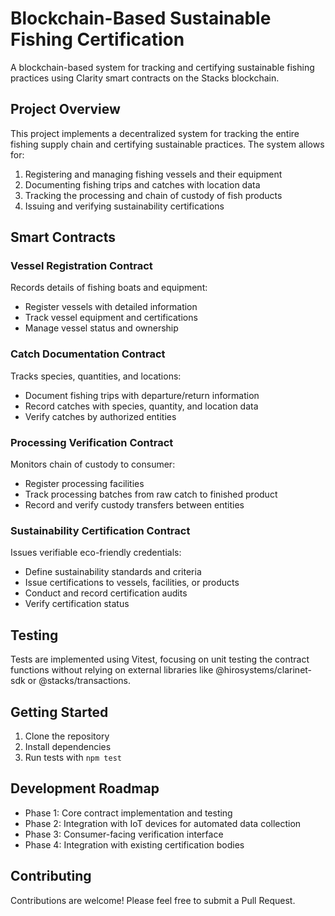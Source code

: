 # Blockchain-Based Sustainable Fishing Certification

A blockchain-based system for tracking and certifying sustainable fishing practices using Clarity smart contracts on the Stacks blockchain.

## Project Overview

This project implements a decentralized system for tracking the entire fishing supply chain and certifying sustainable practices. The system allows for:

1. Registering and managing fishing vessels and their equipment
2. Documenting fishing trips and catches with location data
3. Tracking the processing and chain of custody of fish products
4. Issuing and verifying sustainability certifications

## Smart Contracts

### Vessel Registration Contract

Records details of fishing boats and equipment:
- Register vessels with detailed information
- Track vessel equipment and certifications
- Manage vessel status and ownership

### Catch Documentation Contract

Tracks species, quantities, and locations:
- Document fishing trips with departure/return information
- Record catches with species, quantity, and location data
- Verify catches by authorized entities

### Processing Verification Contract

Monitors chain of custody to consumer:
- Register processing facilities
- Track processing batches from raw catch to finished product
- Record and verify custody transfers between entities

### Sustainability Certification Contract

Issues verifiable eco-friendly credentials:
- Define sustainability standards and criteria
- Issue certifications to vessels, facilities, or products
- Conduct and record certification audits
- Verify certification status

## Testing

Tests are implemented using Vitest, focusing on unit testing the contract functions without relying on external libraries like @hirosystems/clarinet-sdk or @stacks/transactions.

## Getting Started

1. Clone the repository
2. Install dependencies
3. Run tests with `npm test`

## Development Roadmap

- Phase 1: Core contract implementation and testing
- Phase 2: Integration with IoT devices for automated data collection
- Phase 3: Consumer-facing verification interface
- Phase 4: Integration with existing certification bodies

## Contributing

Contributions are welcome! Please feel free to submit a Pull Request.


